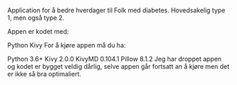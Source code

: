 Application for å bedre hverdager til Folk med diabetes. Hovedsakelig type 1, men også type 2.

Appen er kodet med:

Python
Kivy
For å kjøre appen må du ha:

Python 3.6+
Kivy 2.0.0
KivyMD 0.104.1
Pillow 8.1.2
Jeg har droppet appen og kodet er bygget veldig dårlig, selve appen går fortsatt an å kjøre men det er ikke så bra optimaliert.
